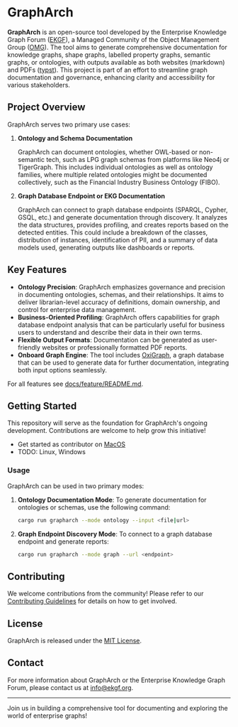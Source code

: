 # GraphArch

**GraphArch** is an open-source tool developed
by the Enterprise Knowledge Graph Forum ([EKGF](ekgf.org)),
a Managed Community of the
Object Management Group ([OMG](https://www.omg.org/communities/enterprise-knowledge-graph-forum.htm)).
The tool aims to generate comprehensive
documentation for knowledge graphs, shape graphs,
labelled property graphs, semantic graphs,
or ontologies,
with outputs available as both websites
(markdown) and
PDFs ([typst](https://typst.app/docs/)).
This project is part of an effort to
streamline graph documentation and governance,
enhancing clarity and accessibility for
various stakeholders.

## Project Overview

GraphArch serves two primary use cases:

1. **Ontology and Schema Documentation**

   GraphArch can document ontologies,
   whether OWL-based or non-semantic tech,
   such as LPG graph schemas from platforms
   like Neo4j or TigerGraph.
   This includes individual ontologies as
   well as ontology families,
   where multiple related ontologies might
   be documented collectively, such as the
   Financial Industry Business Ontology (FIBO).

2. **Graph Database Endpoint or EKG Documentation**

   GraphArch can connect to graph database
   endpoints (SPARQL, Cypher, GSQL, etc.)
   and generate documentation through discovery.
   It analyzes the data structures, provides
   profiling, and creates reports based on the
   detected entities.
   This could include a breakdown of the classes,
   distribution of instances, identification of PII,
   and a summary of data models used,
   generating outputs like dashboards or reports.

## Key Features

- **Ontology Precision**:
  GraphArch emphasizes governance and precision in documenting ontologies,
  schemas, and their relationships. It aims to deliver librarian-level
  accuracy of definitions, domain ownership, and control for enterprise data management.
- **Business-Oriented Profiling**:
  GraphArch offers capabilities for graph database endpoint analysis that
  can be particularly useful for business users to understand and describe
  their data in their own terms.
- **Flexible Output Formats**:
  Documentation can be generated as user-friendly websites or professionally
  formatted PDF reports.
- **Onboard Graph Engine**:
  The tool includes [OxiGraph](https://github.com/oxigraph/oxigraph),
  a graph database that can be used to generate data for further documentation,
  integrating both input options seamlessly.

For all features see [docs/feature/README.md](docs/feature/README.md).

## Getting Started

This repository will serve as the foundation for GraphArch's ongoing development.
Contributions are welcome to help grow this initiative!

- Get started as contributor on [MacOS](docs/contribute/macos.md)
- TODO: Linux, Windows

### Usage

GraphArch can be used in two primary modes:

1. **Ontology Documentation Mode**:
   To generate documentation for ontologies or schemas, use the following command:

   ```bash
   cargo run grapharch --mode ontology --input <file|url>
   ```

2. **Graph Endpoint Discovery Mode**:
   To connect to a graph database endpoint and generate reports:

   ```bash
   cargo run grapharch --mode graph --url <endpoint>
   ```

## Contributing

We welcome contributions from the community!
Please refer to our [Contributing Guidelines](CONTRIBUTING.md)
for details on how to get involved.

## License

GraphArch is released under the [MIT License](LICENSE).

## Contact

For more information about GraphArch or the Enterprise Knowledge Graph Forum,
please contact us at [info@ekgf.org](mailto:info@ekgf.org).

---

Join us in building a comprehensive tool for documenting and exploring the world of enterprise graphs!
